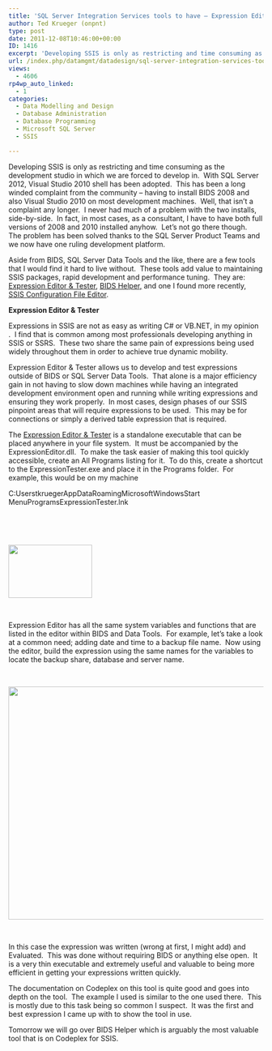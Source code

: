 ```yaml
---
title: 'SQL Server Integration Services tools to have – Expression Editor & Tester'
author: Ted Krueger (onpnt)
type: post
date: 2011-12-08T10:46:00+00:00
ID: 1416
excerpt: 'Developing SSIS is only as restricting and time consuming as the development studio in which we are forced to develop in.  With SQL Server 2012, Visual Studio 2010 shell has been adopted.  This has been a long winded complaint from the community - havin&hellip;'
url: /index.php/datamgmt/datadesign/sql-server-integration-services-tools/
views:
  - 4606
rp4wp_auto_linked:
  - 1
categories:
  - Data Modelling and Design
  - Database Administration
  - Database Programming
  - Microsoft SQL Server
  - SSIS

---
```

Developing SSIS is only as restricting and time consuming as the development studio in which we are forced to develop in.  With SQL Server 2012, Visual Studio 2010 shell has been adopted.  This has been a long winded complaint from the community &#8211; having to install BIDS 2008 and also Visual Studio 2010 on most development machines.  Well, that isn’t a complaint any longer.  I never had much of a problem with the two installs, side-by-side.  In fact, in most cases, as a consultant, I have to have both full versions of 2008 and 2010 installed anyhow.  Let’s not go there though.  The problem has been solved thanks to the SQL Server Product Teams and we now have one ruling development platform.

Aside from BIDS, SQL Server Data Tools and the like, there are a few tools that I would find it hard to live without.  These tools add value to maintaining SSIS packages, rapid development and performance tuning.  They are: [Expression Editor & Tester][1], [BIDS Helper][2]<span style="text-decoration: underline;">,</span> and one I found more recently, [SSIS Configuration File Editor][3].

**Expression Editor & Tester**

Expressions in SSIS are not as easy as writing C# or VB.NET, in my opinion .  I find that is common among most professionals developing anything in SSIS or SSRS.  These two share the same pain of expressions being used widely throughout them in order to achieve true dynamic mobility.

Expression Editor & Tester allows us to develop and test expressions outside of BIDS or SQL Server Data Tools.  That alone is a major efficiency gain in not having to slow down machines while having an integrated development environment open and running while writing expressions and ensuring they work properly.  In most cases, design phases of our SSIS pinpoint areas that will require expressions to be used.  This may be for connections or simply a derived table expression that is required.

The [Expression Editor & Tester][1] is a standalone executable that can be placed anywhere in your file system.  It must be accompanied by the ExpressionEditor.dll.  To make the task easier of making this tool quickly accessible, create an All Programs listing for it.  To do this, create a shortcut to the ExpressionTester.exe and place it in the Programs folder.  For example, this would be on my machine

C:UserstkruegerAppDataRoamingMicrosoftWindowsStart MenuProgramsExpressionTester.lnk

 

 

<div class="image_block">
  <a href="/media/blogs/DataMgmt/-65.png?mtime=1323055267"><img src="/wp-content/uploads/blogs/DataMgmt/-65.png?mtime=1323055267" alt="" width="165" height="105" /></a>
</div>

 

Expression Editor has all the same system variables and functions that are listed in the editor within BIDS and Data Tools.  For example, let’s take a look at a common need; adding date and time to a backup file name.  Now using the editor, build the expression using the same names for the variables to locate the backup share, database and server name.

 

<div class="image_block">
  <a href="/media/blogs/DataMgmt/-66.png?mtime=1323055268"><img src="/wp-content/uploads/blogs/DataMgmt/-66.png?mtime=1323055268" alt="" width="624" height="460" /></a>
</div>

 

In this case the expression was written (wrong at first, I might add) and Evaluated.  This was done without requiring BIDS or anything else open.  It is a very thin executable and extremely useful and valuable to being more efficient in getting your expressions written quickly.

The documentation on Codeplex on this tool is quite good and goes into depth on the tool.  The example I used is similar to the one used there.  This is mostly due to this task being so common I suspect.  It was the first and best expression I came up with to show the tool in use.

Tomorrow we will go over BIDS Helper which is arguably the most valuable tool that is on Codeplex for SSIS.

 [1]: http://expressioneditor.codeplex.com/
 [2]: http://bidshelper.codeplex.com/
 [3]: http://ssisconfigeditor.codeplex.com/